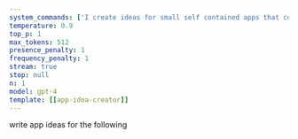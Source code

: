 ```yaml
---
system_commands: ['I create ideas for small self contained apps that could fit in a CodePen or a Replit']
temperature: 0.9
top_p: 1
max_tokens: 512
presence_penalty: 1
frequency_penalty: 1
stream: true
stop: null
n: 1
model: gpt-4
template: [[app-idea-creator]]
---
```


write app ideas for the following